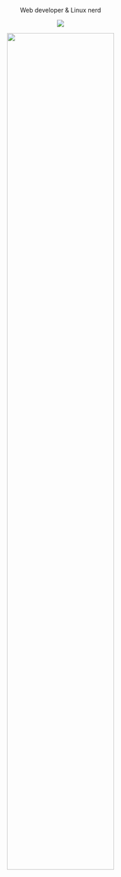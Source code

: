 <p align="center">
Web developer & Linux nerd
</p>

<p align="center">
  <img src="https://github-readme-stats.vercel.app/api?username=JakeStanger&show_icons=true"/>
</p>

<p align="center">
  <a href="https://wakatime.com">
    <img src="https://wakatime.com/share/@96e836e0-4570-4652-8134-96d41a810d75/1a1697fb-0561-4a64-9f0c-57b4d51610dc.svg" widith="70%" height="70%" />
  </a>
</p>
